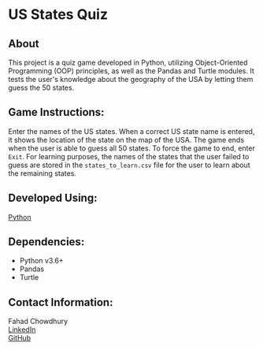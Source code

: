 # **US States Quiz**
## About
This project is a quiz game developed in Python, utilizing Object-Oriented Programming (OOP) principles, as well as the Pandas and Turtle modules. It tests the user's knowledge about the geography of the USA by letting them guess the 50 states.

## Game Instructions:
Enter the names of the US states. When a correct US state name is entered, it shows the location of the state on the map of the USA. The game ends when the user is able to guess all 50 states. To force the game to end, enter ```Exit```. For learning purposes, the names of the states that the user failed to guess are stored in the ```states_to_learn.csv``` file for the user to learn about the remaining states.

## Developed Using:
[Python](https://www.python.org/)

## Dependencies:
- Python v3.6+
- Pandas
- Turtle

## Contact Information:
Fahad Chowdhury\
[LinkedIn](https://www.linkedin.com/in/fahad-chowdhury-fi)\
[GitHub](https://github.com/Fahad-Chowdhury)
